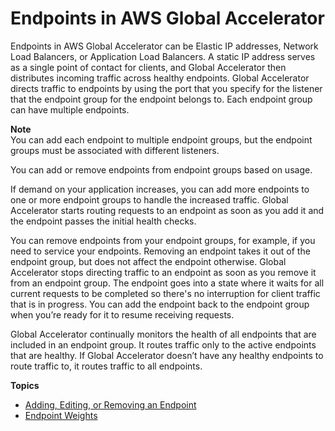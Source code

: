 # Endpoints in AWS Global Accelerator<a name="about-endpoints"></a>

Endpoints in AWS Global Accelerator can be Elastic IP addresses, Network Load Balancers, or Application Load Balancers\. A static IP address serves as a single point of contact for clients, and Global Accelerator then distributes incoming traffic across healthy endpoints\. Global Accelerator directs traffic to endpoints by using the port that you specify for the listener that the endpoint group for the endpoint belongs to\. Each endpoint group can have multiple endpoints\.

**Note**  
You can add each endpoint to multiple endpoint groups, but the endpoint groups must be associated with different listeners\.

You can add or remove endpoints from endpoint groups based on usage\.

If demand on your application increases, you can add more endpoints to one or more endpoint groups to handle the increased traffic\. Global Accelerator starts routing requests to an endpoint as soon as you add it and the endpoint passes the initial health checks\.

You can remove endpoints from your endpoint groups, for example, if you need to service your endpoints\. Removing an endpoint takes it out of the endpoint group, but does not affect the endpoint otherwise\. Global Accelerator stops directing traffic to an endpoint as soon as you remove it from an endpoint group\. The endpoint goes into a state where it waits for all current requests to be completed so there's no interruption for client traffic that is in progress\. You can add the endpoint back to the endpoint group when you’re ready for it to resume receiving requests\.

Global Accelerator continually monitors the health of all endpoints that are included in an endpoint group\. It routes traffic only to the active endpoints that are healthy\. If Global Accelerator doesn’t have any healthy endpoints to route traffic to, it routes traffic to all endpoints\.

**Topics**
+ [Adding, Editing, or Removing an Endpoint](about-endpoints-adding-endpoints.md)
+ [Endpoint Weights](about-endpoints-endpoint-weights.md)